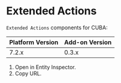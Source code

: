 # Extended Actions
`Extended Actions` components for CUBA:

| Platform Version | Add-on Version |
| ---------------- | -------------- |
| 7.2.x            | 0.3.x          |

1. Open in Entity Inspector.
2. Copy URL.